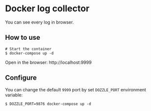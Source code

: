 # Docker log collector

You can see every log in browser.

## How to use

```shell
# Start the container
$ docker-compose up -d
```

Open in the browser: http://localhost:9999

## Configure

You can change the default `9999` port by set `DOZZLE_PORT` environment variable:

```shell
$ DOZZLE_PORT=9876 docker-compose up -d
``` 
